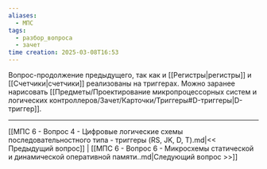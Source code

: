 ```yaml
---
aliases:
  - МПС
tags:
  - разбор_вопроса
  - зачет
time creation: 2025-03-08T16:53
---
```

Вопрос-продолжение предыдущего, так как и [[Регистры|регистры]] и [[Счетчики|счетчики]] реализованы на триггерах. Можно заранее нарисовать [[Предметы/Проектирование микропроцессорных систем и логических контроллеров/Зачет/Карточки/Триггеры#D-триггеры|D-триггер]].

---
[[МПС 6 - Вопрос 4 - Цифровые логические схемы последовательностного типа - триггеры (RS, JK, D, T).md|<< Предыдущий вопрос]] | [[МПС 6 - Вопрос 6 - Микросхемы статической и динамической оперативной памяти..md|Следующий вопрос >>]]